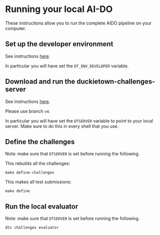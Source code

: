 # Running your local AI-DO  

These instructions allow you to run the complete AIDO pipeline on your computer.


## Set up the developer environment
 
See instructions [here](https://github.com/duckietown/dt-env-developer).

In particular you will have set the `DT_ENV_DEVELOPER` variable.


## Download and run the duckietown-challenges-server

See instructions [here](https://github.com/duckietown/duckietown-challenges-server).

Please use branch `v4`.

In particular you will have set the `DTSERVER` variable to point to your local server.
Make sure to do this in every shell that you use.

## Define the challenges

Note: make sure that `DTSERVER` is set before running the following.

This rebuilds all the challenges:

    make define-challenges
   
This makes all test submissions:

    make define 
    
    
## Run the local evaluator

Note: make sure that `DTSERVER` is set before running the following.

    dts challenges evaluator
    
    
    
